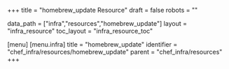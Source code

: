 +++
title = "homebrew_update Resource"
draft = false
robots = ""

data_path = ["infra","resources","homebrew_update"]
layout = "infra_resource"
toc_layout = "infra_resource_toc"

[menu]
  [menu.infra]
    title = "homebrew_update"
    identifier = "chef_infra/resources/homebrew_update"
    parent = "chef_infra/resources"
+++

<!-- The contents of this page are automatically generated from the homebrew_update.yaml file in the data/infra/resources directory. -->
<!-- To suggest a change, edit the https://github.com/chef/chef/blob/main/lib/chef/resource/homebrew_update.rb file and submit a pull request to the https://github.com/chef/chef repository. -->
<!-- markdownlint-disable-file -->
